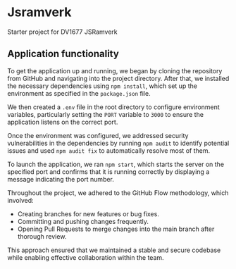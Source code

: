 # Jsramverk
Starter project for DV1677 JSRamverk

## Application functionality

To get the application up and running, we began by cloning the repository from GitHub and navigating into the project directory. After that, we installed the necessary dependencies using `npm install`, which set up the environment as specified in the `package.json` file.

We then created a `.env` file in the root directory to configure environment variables, particularly setting the `PORT` variable to `3000` to ensure the application listens on the correct port.

Once the environment was configured, we addressed security vulnerabilities in the dependencies by running `npm audit` to identify potential issues and used `npm audit fix` to automatically resolve most of them.

To launch the application, we ran `npm start`, which starts the server on the specified port and confirms that it is running correctly by displaying a message indicating the port number.

Throughout the project, we adhered to the GitHub Flow methodology, which involved:

- Creating branches for new features or bug fixes.
- Committing and pushing changes frequently.
- Opening Pull Requests to merge changes into the main branch after thorough review.

This approach ensured that we maintained a stable and secure codebase while enabling effective collaboration within the team.
